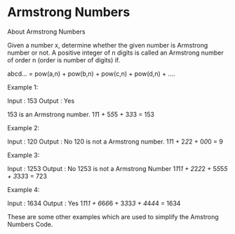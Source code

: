 # Armstrong Numbers
 About Armstrong Numbers

Given a number x, determine whether the given number is Armstrong number or not. A positive integer of n digits is called an Armstrong number of order n (order is number of digits) if.

abcd... = pow(a,n) + pow(b,n) + pow(c,n) + pow(d,n) + .... 

Example 1:

Input : 153
Output : Yes

153 is an Armstrong number.
1*1*1 + 5*5*5 + 3*3*3 = 153

Example 2:

Input : 120
Output : No
120 is not a Armstrong number.
1*1*1 + 2*2*2 + 0*0*0 = 9

Example 3:

Input : 1253
Output : No
1253 is not a Armstrong Number
1*1*1*1 + 2*2*2*2 + 5*5*5*5 + 3*3*3*3 = 723

Example 4:

Input : 1634
Output : Yes
1*1*1*1 + 6*6*6*6 + 3*3*3*3 + 4*4*4*4 = 1634

These are some other examples which are used to simplify the Amstrong Numbers Code.
